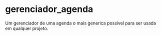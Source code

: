# gerenciador_agenda
Um gerenciador de uma agenda o mais generica possivel para ser usada em qualquer projeto.

